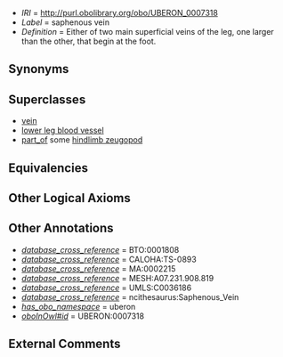  * *IRI* = http://purl.obolibrary.org/obo/UBERON_0007318
 * *Label* = saphenous vein
 * *Definition* = Either of two main superficial veins of the leg, one larger than the other, that begin at the foot.

## Synonyms


## Superclasses

 * [vein](../../UBERON/38/UBERON_0001638.md)
 * [lower leg blood vessel](../../UBERON/61/UBERON_0004261.md)
 * [part_of](../../BFO/50/BFO_0000050.md) some [hindlimb zeugopod](../../UBERON/23/UBERON_0003823.md)

## Equivalencies


## Other Logical Axioms


## Other Annotations

 * *[database_cross_reference](../../ef/oboInOwl#hasDbXref.md)* = BTO:0001808
 * *[database_cross_reference](../../ef/oboInOwl#hasDbXref.md)* = CALOHA:TS-0893
 * *[database_cross_reference](../../ef/oboInOwl#hasDbXref.md)* = MA:0002215
 * *[database_cross_reference](../../ef/oboInOwl#hasDbXref.md)* = MESH:A07.231.908.819
 * *[database_cross_reference](../../ef/oboInOwl#hasDbXref.md)* = UMLS:C0036186
 * *[database_cross_reference](../../ef/oboInOwl#hasDbXref.md)* = ncithesaurus:Saphenous_Vein
 * *[has_obo_namespace](../../ce/oboInOwl#hasOBONamespace.md)* = uberon
 * *[oboInOwl#id](../../id/oboInOwl#id.md)* = UBERON:0007318

## External Comments


